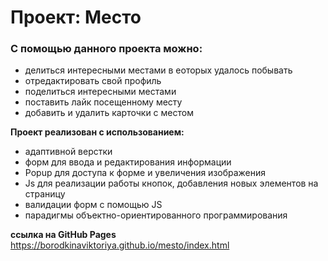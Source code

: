 # Проект: Место

### С помощью данного проекта можно:

* делиться интересными местами в еоторых удалось побывать
* отредактировать свой профиль
* поделиться интересными местами
* поставить лайк посещенному месту
* добавить и удалить карточки с местом



**Проект реализован с использованием:**

* адаптивной верстки
* форм для ввода и редактирования информации 
* Popup для доступа к форме и увеличения изображения
* Js для реализации работы кнопок, добавления новых элементов на страницу
* валидации форм с помощью JS
* парадигмы объектно-ориентированного программирования 


**ссылка на GitHub Pages**
https://borodkinaviktoriya.github.io/mesto/index.html